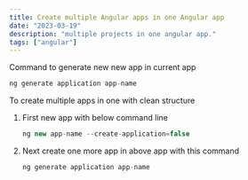 ```yaml
---
title: Create multiple Angular apps in one Angular app
date: "2023-03-19"
description: "multiple projects in one angular app."
tags: ["angular"]
---
```


Command to generate new new app in current app

```jsx
ng generate application app-name
```

To create multiple apps in one with clean structure

1. First new app with below command line

    ```jsx
    ng new app-name --create-application=false
    ```

2. Next create one more app in above app with this command

    ```jsx
    ng generate application app-name
    ```
